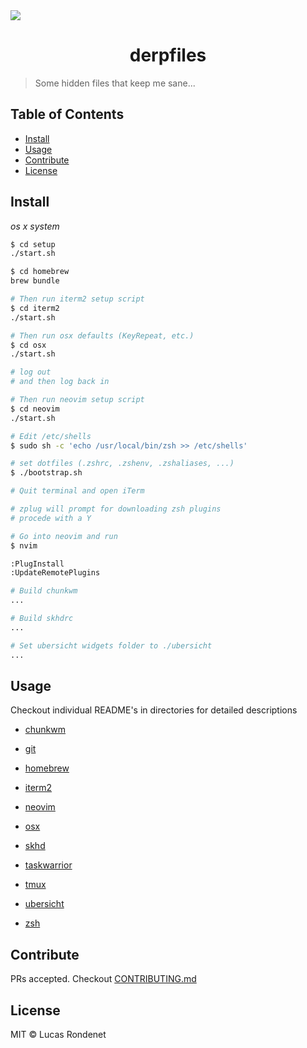 <img src="artwork/thor.gif" align="center" />

<h1 align="center">derpfiles</h1>

> Some hidden files that keep me sane...

## Table of Contents

- [Install](#install)
- [Usage](#usage)
- [Contribute](#contribute)
- [License](#license)

## Install

*os x system*

```sh
$ cd setup
./start.sh

$ cd homebrew
brew bundle

# Then run iterm2 setup script
$ cd iterm2
./start.sh

# Then run osx defaults (KeyRepeat, etc.)
$ cd osx
./start.sh

# log out
# and then log back in

# Then run neovim setup script
$ cd neovim
./start.sh

# Edit /etc/shells
$ sudo sh -c 'echo /usr/local/bin/zsh >> /etc/shells'

# set dotfiles (.zshrc, .zshenv, .zshaliases, ...)
$ ./bootstrap.sh

# Quit terminal and open iTerm

# zplug will prompt for downloading zsh plugins
# procede with a Y

# Go into neovim and run
$ nvim

:PlugInstall
:UpdateRemotePlugins

# Build chunkwm
...

# Build skhdrc
...

# Set ubersicht widgets folder to ./ubersicht
...


```

## Usage

Checkout individual README's in directories for detailed descriptions

- [ chunkwm ](chunkwm/)

- [ git ](git/)

- [ homebrew ](homebrew/)

- [ iterm2 ](iterm2/)

- [ neovim ](neovim/)

- [ osx ](osx/)

- [ skhd ](skhd/)

- [ taskwarrior ](task/)

- [ tmux ](tmux/)

- [ ubersicht ](ubersicht/)

- [ zsh ](zsh/)

## Contribute

PRs accepted. Checkout [CONTRIBUTING.md](CONTRIBUTING.md)

## License

MIT © Lucas Rondenet 
